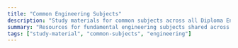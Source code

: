 ```yaml
---
title: "Common Engineering Subjects"
description: "Study materials for common subjects across all Diploma Engineering programs"
summary: "Resources for fundamental engineering subjects shared across diploma programs"
tags: ["study-material", "common-subjects", "engineering"]
---
```

